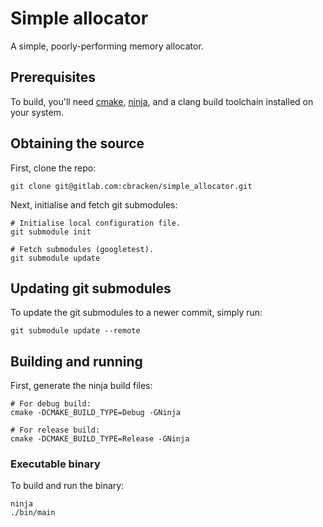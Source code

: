# Simple allocator

A simple, poorly-performing memory allocator.

## Prerequisites

To build, you'll need [cmake](https://cmake.org),
[ninja](https://github.com/ninja-build/ninja), and a clang build toolchain
installed on your system.

## Obtaining the source

First, clone the repo:

```shell
git clone git@gitlab.com:cbracken/simple_allocator.git
```

Next, initialise and fetch git submodules:

```shell
# Initialise local configuration file.
git submodule init

# Fetch submodules (googletest).
git submodule update
```

## Updating git submodules

To update the git submodules to a newer commit, simply run:

```shell
git submodule update --remote
```

## Building and running

First, generate the ninja build files:

```shell
# For debug build:
cmake -DCMAKE_BUILD_TYPE=Debug -GNinja

# For release build:
cmake -DCMAKE_BUILD_TYPE=Release -GNinja
```

### Executable binary

To build and run the binary:

```shell
ninja
./bin/main
```
